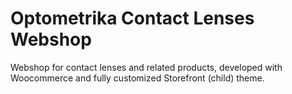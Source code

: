  # Optometrika Contact Lenses Webshop
 
 Webshop for contact lenses and related products, developed with Woocommerce and fully customized Storefront (child) theme. 
